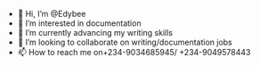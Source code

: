 - 👋 Hi, I’m @Edybee
- 👀 I’m interested in documentation
- 🌱 I’m currently advancing my writing skills
- 💞️ I’m looking to collaborate on writing/documentation jobs
- 📫 How to reach me on+234-9034685945/ +234-9049578443

<!---
Edybee/Edybee is a ✨ special ✨ repository because its `README.md` (this file) appears on your GitHub profile.
You can click the Preview link to take a look at your changes.
--->
